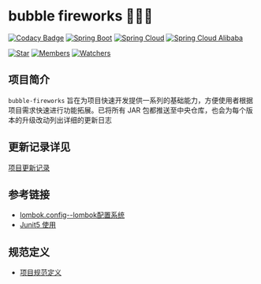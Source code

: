 # bubble fireworks 🎉🎉🎉

[![Codacy Badge](https://api.codacy.com/project/badge/Grade/63f51f8ee55f42bd8284c1c04e2b6f7d)](https://app.codacy.com/manual/fxbin/bubble-fireworks?utm_source=github.com&utm_medium=referral&utm_content=fxbin/bubble-fireworks&utm_campaign=Badge_Grade_Settings)
[![Spring Boot](https://img.shields.io/badge/SpringBoot-2.6.4-brightgreen.svg)](https://github.com/spring-projects/spring-boot)
[![Spring Cloud](https://img.shields.io/badge/SpringCloud-2021.0.1-brightgreen.svg)](https://github.com/spring-cloud)
[![Spring Cloud Alibaba](https://img.shields.io/badge/SpringCloudAlibaba-2021.0.1.0-brightgreen.svg)](https://github.com/alibaba/spring-cloud-alibaba)

[![Star](https://img.shields.io/github/stars/fxbin/bubble-fireworks.svg?label=Stars&style=social)](https://github.com/fxbin/bubble-fireworks/stargazers)
[![Members](https://img.shields.io/github/forks/fxbin/bubble-fireworks.svg?label=Fork&style=social)](https://github.com/fxbin/bubble-fireworks/network/members)
[![Watchers](https://img.shields.io/github/watchers/fxbin/bubble-fireworks.svg?label=Watch&style=social)](https://github.com/fxbin/bubble-fireworks/watchers)

## 项目简介

`bubble-fireworks` 旨在为项目快速开发提供一系列的基础能力，方便使用者根据项目需求快速进行功能拓展。已将所有 JAR 包都推送至中央仓库，也会为每个版本的升级改动列出详细的更新日志

## 更新记录详见
[项目更新记录](CHANGELOG.md)

## 参考链接
* [lombok.config--lombok配置系统](https://www.freesion.com/article/8894123984/)
* [Junit5 使用](https://www.morcat.cn/archives/junit5)

## 规范定义
* [项目规范定义](docs/规范定义.md)